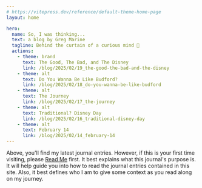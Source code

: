 ```yaml
---
# https://vitepress.dev/reference/default-theme-home-page
layout: home

hero:
  name: So, I was thinking...
  text: a blog by Greg Marine
  tagline: Behind the curtain of a curious mind 🤔
  actions:
    - theme: brand
      text: The Good, The Bad, and The Disney
      link: /blog/2025/02/19_the-good-the-bad-and-the-disney
    - theme: alt
      text: Do You Wanna Be Like Budford?
      link: /blog/2025/02/18_do-you-wanna-be-like-budford
    - theme: alt
      text: The Journey
      link: /blog/2025/02/17_the-journey
    - theme: alt
      text: Traditional? Disney Day
      link: /blog/2025/02/16_traditional-disney-day
    - theme: alt
      text: February 14
      link: /blog/2025/02/14_february-14
---
```


Above, you'll find my latest journal entries. However, if this is your first time visiting, please [Read Me](read-me) first. It best explains what this journal's purpose is. It will help guide you into how to read the journal entries contained in this site. Also, it best defines who I am to give some context as you read along on my journey.